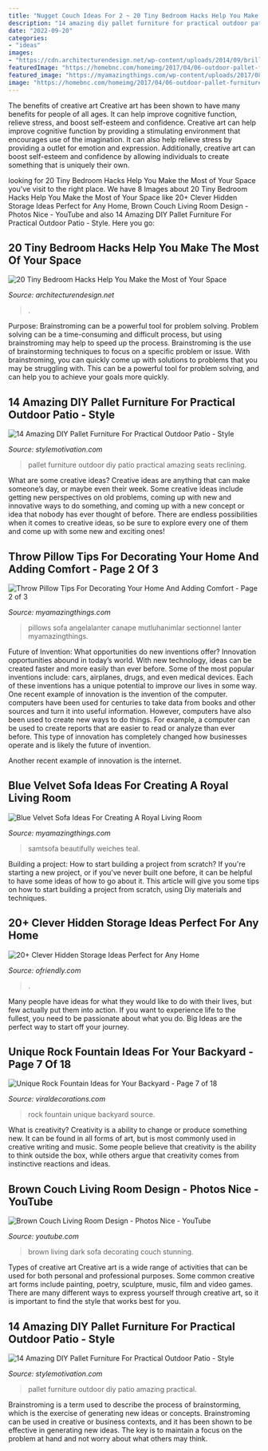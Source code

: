 ```yaml
---
title: "Nugget Couch Ideas For 2 ~ 20 Tiny Bedroom Hacks Help You Make The Most Of Your Space"
description: "14 amazing diy pallet furniture for practical outdoor patio"
date: "2022-09-20"
categories:
- "ideas"
images:
- "https://cdn.architecturendesign.net/wp-content/uploads/2014/09/brilliant-ideas-for-tiny-bedroom-3.jpg"
featuredImage: "https://homebnc.com/homeimg/2017/04/06-outdoor-pallet-furniture-ideas-homebnc.jpg"
featured_image: "https://myamazingthings.com/wp-content/uploads/2017/08/pillow-decor-7-920x1378.jpg"
image: "https://homebnc.com/homeimg/2017/04/06-outdoor-pallet-furniture-ideas-homebnc.jpg"
---
```



The benefits of creative art
Creative art has been shown to have many benefits for people of all ages. It can help improve cognitive function, relieve stress, and boost self-esteem and confidence.
Creative art can help improve cognitive function by providing a stimulating environment that encourages use of the imagination. It can also help relieve stress by providing a outlet for emotion and expression. Additionally, creative art can boost self-esteem and confidence by allowing individuals to create something that is uniquely their own.

	

		
looking for 20 Tiny Bedroom Hacks Help You Make the Most of Your Space you've visit to the right place. We have 8 Images about 20 Tiny Bedroom Hacks Help You Make the Most of Your Space like 20+ Clever Hidden Storage Ideas Perfect for Any Home, Brown Couch Living Room Design - Photos Nice - YouTube and also 14 Amazing DIY Pallet Furniture For Practical Outdoor Patio - Style. Here you go:
		
    
## 20 Tiny Bedroom Hacks Help You Make The Most Of Your Space

<img loading=lazy src="https://cdn.architecturendesign.net/wp-content/uploads/2014/09/brilliant-ideas-for-tiny-bedroom-3.jpg" onerror="this.onerror=null;this.src='https://tse3.mm.bing.net/th?id=OIP.NwGbqJJzj9FTGxzvawxOUgHaKu&amp;pid=15.1';" alt="20 Tiny Bedroom Hacks Help You Make the Most of Your Space">

_Source: architecturendesign.net_

>. 

	

Purpose: Brainstroming can be a powerful tool for problem solving.
Problem solving can be a time-consuming and difficult process, but using brainstroming may help to speed up the process. Brainstroming is the use of brainstorming techniques to focus on a specific problem or issue. With brainstroming, you can quickly come up with solutions to problems that you may be struggling with. This can be a powerful tool for problem solving, and can help you to achieve your goals more quickly.

    
## 14 Amazing DIY Pallet Furniture For Practical Outdoor Patio - Style

<img loading=lazy src="https://homebnc.com/homeimg/2017/04/06-outdoor-pallet-furniture-ideas-homebnc.jpg" onerror="this.onerror=null;this.src='https://tse4.mm.bing.net/th?id=OIP.FM5miS-LhcFt3zsXLSSkdgHaJ4&amp;pid=15.1';" alt="14 Amazing DIY Pallet Furniture For Practical Outdoor Patio - Style">

_Source: stylemotivation.com_

>pallet furniture outdoor diy patio practical amazing seats reclining. 

	

What are some creative ideas?
Creative ideas are anything that can make someone’s day, or maybe even their week. Some creative ideas include getting new perspectives on old problems, coming up with new and innovative ways to do something, and coming up with a new concept or idea that nobody has ever thought of before. There are endless possibilities when it comes to creative ideas, so be sure to explore every one of them and come up with some new and exciting ones!

    
## Throw Pillow Tips For Decorating Your Home And Adding Comfort - Page 2 Of 3

<img loading=lazy src="https://myamazingthings.com/wp-content/uploads/2017/08/pillow-decor-7-920x1378.jpg" onerror="this.onerror=null;this.src='https://tse3.mm.bing.net/th?id=OIP.0thGW-tpsG7XvVtZLcIqxwHaLF&amp;pid=15.1';" alt="Throw Pillow Tips For Decorating Your Home And Adding Comfort - Page 2 of 3">

_Source: myamazingthings.com_

>pillows sofa angelalanter canape mutluhanimlar sectionnel lanter myamazingthings. 

	

Future of Invention: What opportunities do new inventions offer?
Innovation opportunities abound in today’s world. With new technology, ideas can be created faster and more easily than ever before. Some of the most popular inventions include: cars, airplanes, drugs, and even medical devices. Each of these inventions has a unique potential to improve our lives in some way. 
One recent example of innovation is the invention of the computer. computers have been used for centuries to take data from books and other sources and turn it into useful information. However, computers have also been used to create new ways to do things. For example, a computer can be used to create reports that are easier to read or analyze than ever before. This type of innovation has completely changed how businesses operate and is likely the future of invention. 

Another recent example of innovation is the internet.

    
## Blue Velvet Sofa Ideas For Creating A Royal Living Room

<img loading=lazy src="https://myamazingthings.com/wp-content/uploads/2017/08/blue-velvet-sofa-3.jpg" onerror="this.onerror=null;this.src='https://tse2.mm.bing.net/th?id=OIP.mliXHoUAy_GSl_q9ACWEVAHaJl&amp;pid=15.1';" alt="Blue Velvet Sofa Ideas For Creating A Royal Living Room">

_Source: myamazingthings.com_

>samtsofa beautifully weiches teal. 

	

Building a project: How to start building a project from scratch?
If you're starting a new project, or if you've never built one before, it can be helpful to have some ideas of how to go about it. This article will give you some tips on how to start building a project from scratch, using Diy materials and techniques.

    
## 20+ Clever Hidden Storage Ideas Perfect For Any Home

<img loading=lazy src="https://ofriendly.com/wp-content/uploads/2017/02/hidden-storage/26-hidden-storage-ideas.jpg" onerror="this.onerror=null;this.src='https://tse1.mm.bing.net/th?id=OIP.0DFsfYO-BExCh62nH4h7GQHaLI&amp;pid=15.1';" alt="20+ Clever Hidden Storage Ideas Perfect for Any Home">

_Source: ofriendly.com_

>. 

	

Many people have ideas for what they would like to do with their lives, but few actually put them into action. If you want to experience life to the fullest, you need to be passionate about what you do. Big Ideas are the perfect way to start off your journey.

    
## Unique Rock Fountain Ideas For Your Backyard - Page 7 Of 18

<img loading=lazy src="https://viraldecorations.com/wp-content/uploads/2019/05/Unique-Rock-Fountain-Ideas-for-Your-Backyard-1.jpg" onerror="this.onerror=null;this.src='https://tse1.mm.bing.net/th?id=OIP.IK2x8pdm1qcWWSsHBcQH1gHaJ2&amp;pid=15.1';" alt="Unique Rock Fountain Ideas for Your Backyard - Page 7 of 18">

_Source: viraldecorations.com_

>rock fountain unique backyard source. 

	

What is creativity?
Creativity is a ability to change or produce something new. It can be found in all forms of art, but is most commonly used in creative writing and music. Some people believe that creativity is the ability to think outside the box, while others argue that creativity comes from instinctive reactions and ideas.

    
## Brown Couch Living Room Design - Photos Nice - YouTube

<img loading=lazy src="https://i.ytimg.com/vi/PKreFzHFwbs/maxresdefault.jpg" onerror="this.onerror=null;this.src='https://tse4.mm.bing.net/th?id=OIP.y9UAQ9KcjoQJXfS3S19KAQHaEK&amp;pid=15.1';" alt="Brown Couch Living Room Design - Photos Nice - YouTube">

_Source: youtube.com_

>brown living dark sofa decorating couch stunning. 

	

Types of creative art
Creative art is a wide range of activities that can be used for both personal and professional purposes. Some common creative art forms include painting, poetry, sculpture, music, film and video games. There are many different ways to express yourself through creative art, so it is important to find the style that works best for you.

    
## 14 Amazing DIY Pallet Furniture For Practical Outdoor Patio - Style

<img loading=lazy src="https://homebnc.com/homeimg/2017/04/11-outdoor-pallet-furniture-ideas-homebnc.jpg" onerror="this.onerror=null;this.src='https://tse2.mm.bing.net/th?id=OIP.bBMJgxLOgafN_W-nY6QMowHaLH&amp;pid=15.1';" alt="14 Amazing DIY Pallet Furniture For Practical Outdoor Patio - Style">

_Source: stylemotivation.com_

>pallet furniture outdoor diy patio amazing practical. 

	

Brainstroming is a term used to describe the process of brainstorming, which is the exercise of generating new ideas or concepts. Brainstroming can be used in creative or business contexts, and it has been shown to be effective in generating new ideas. The key is to maintain a focus on the problem at hand and not worry about what others may think.

